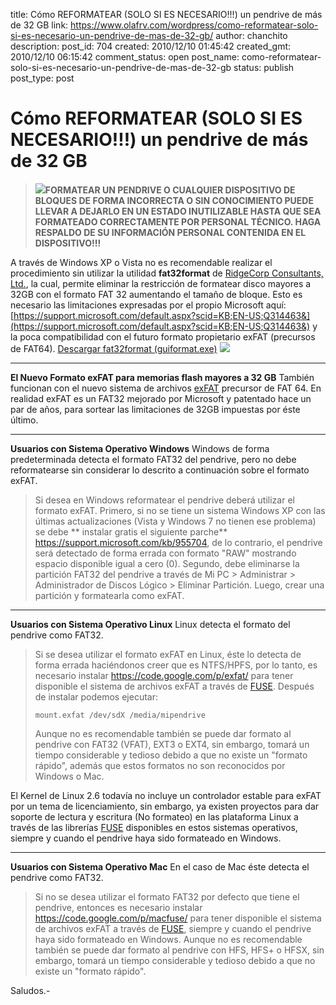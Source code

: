 title: Cómo REFORMATEAR (SOLO SI ES NECESARIO!!!) un pendrive de más de 32 GB
link: https://www.olafrv.com/wordpress/como-reformatear-solo-si-es-necesario-un-pendrive-de-mas-de-32-gb/
author: chanchito
description: 
post_id: 704
created: 2010/12/10 01:45:42
created_gmt: 2010/12/10 06:15:42
comment_status: open
post_name: como-reformatear-solo-si-es-necesario-un-pendrive-de-mas-de-32-gb
status: publish
post_type: post

# Cómo REFORMATEAR (SOLO SI ES NECESARIO!!!) un pendrive de más de 32 GB

> ![](https://blog.olafrv.com/wp-content/uploads/2010/11/dialog_warning.png)**FORMATEAR UN PENDRIVE O CUALQUIER DISPOSITIVO DE BLOQUES DE FORMA INCORRECTA O SIN CONOCIMIENTO PUEDE LLEVAR A DEJARLO EN UN ESTADO INUTILIZABLE HASTA QUE SEA FORMATEADO CORRECTAMENTE POR PERSONAL TÉCNICO. HAGA RESPALDO DE SU INFORMACIÓN PERSONAL CONTENIDA EN EL DISPOSITIVO!!!**

A través de Windows XP o Vista no es recomendable realizar el procedimiento sin utilizar la utilidad **fat32format** de [RidgeCorp Consultants, Ltd.](https://www.ridgecrop.demon.co.uk/index.htm), la cual, permite eliminar la restricción de formatear disco mayores a 32GB con el formato FAT 32 aumentando el tamaño de bloque. Esto es necesario las limitaciones expresadas por el propio Microsoft aquí: [https://support.microsoft.com/default.aspx?scid=KB;EN-US;Q314463&](https://support.microsoft.com/default.aspx?scid=KB;EN-US;Q314463&) y la poca compatibilidad con el futuro formato propietario exFAT (precursos de FAT64). [Descargar fat32format (guiformat.exe)](https://blog.olafrv.com/wp-content/uploads/2010/11/guiformat.exe) ![](https://blog.olafrv.com/wp-content/uploads/2010/11/guiformat-243x300.png)   


* * *

  
**El Nuevo Formato exFAT para memorias flash mayores a 32 GB** También funcionan con el nuevo sistema de archivos [exFAT](https://es.wikipedia.org/wiki/ExFAT) precursor de FAT 64. En realidad exFAT es un FAT32 mejorado por Microsoft y patentado hace un par de años, para sortear las limitaciones de 32GB impuestas por éste último.   


* * *

  
**Usuarios con Sistema Operativo Windows** Windows de forma predeterminada detecta el formato FAT32 del pendrive, pero no debe reformatearse sin considerar lo descrito a continuación sobre el formato exFAT. 

> Si desea en Windows reformatear el pendrive deberá utilizar el formato exFAT. Primero, si no se tiene un sistema Windows XP con las últimas actualizaciones (Vista y Windows 7 no tienen ese problema) se debe ** instalar gratis el siguiente parche** <https://support.microsoft.com/kb/955704>, de lo contrario, el pendrive será detectado de forma errada con formato "RAW" mostrando espacio disponible igual a cero (0). Segundo, debe eliminarse la partición FAT32 del pendrive a través de Mi PC > Administrar > Administrador de Discos Lógico > Eliminar Partición. Luego, crear una partición y formatearla como exFAT. 

  


* * *

  
**Usuarios con Sistema Operativo Linux** Linux detecta el formato del pendrive como FAT32. 

> Si se desea utilizar el formato exFAT en Linux, éste lo detecta de forma errada haciéndonos creer que es NTFS/HPFS, por lo tanto, es necesario instalar <https://code.google.com/p/exfat/> para tener disponible el sistema de archivos exFAT a través de [FUSE](https://fuse.sourceforge.net/). Después de instalar podemos ejecutar: 
>     
>     
>     mount.exfat /dev/sdX /media/mipendrive
>     
> 
> Aunque no es recomendable también se puede dar formato al pendrive con FAT32 (VFAT), EXT3 o EXT4, sin embargo, tomará un tiempo considerable y tedioso debido a que no existe un "formato rápido", además que estos formatos no son reconocidos por Windows o Mac.

El Kernel de Linux 2.6 todavía no incluye un controlador estable para exFAT por un tema de licenciamiento, sin embargo, ya existen proyectos para dar soporte de lectura y escritura (No formateo) en las plataforma Linux a través de las librerías [FUSE](https://fuse.sourceforge.net/) disponibles en estos sistemas operativos, siempre y cuando el pendrive haya sido formateado en Windows.   


* * *

  
**Usuarios con Sistema Operativo Mac** En el caso de Mac éste detecta el pendrive como FAT32. 

> Si no se desea utilizar el formato FAT32 por defecto que tiene el pendrive, entonces es necesario instalar <https://code.google.com/p/macfuse/> para tener disponible el sistema de archivos exFAT a través de [FUSE](https://fuse.sourceforge.net/), siempre y cuando el pendrive haya sido formateado en Windows. Aunque no es recomendable también se puede dar formato al pendrive con HFS, HFS+ o HFSX, sin embargo, tomará un tiempo considerable y tedioso debido a que no existe un "formato rápido".

Saludos.-